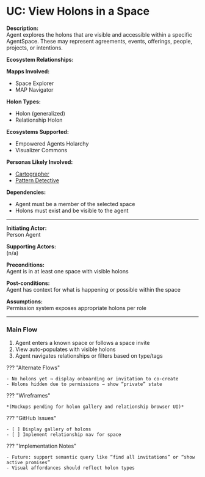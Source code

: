 # UC: View Holons in a Space

**Description:**  
Agent explores the holons that are visible and accessible within a specific AgentSpace. These may represent agreements, events, offerings, people, projects, or intentions.

**Ecosystem Relationships:**

**Mapps Involved:**
- Space Explorer
- MAP Navigator

**Holon Types:**
- Holon (generalized)
- Relationship Holon

**Ecosystems Supported:**
- Empowered Agents Holarchy
- Visualizer Commons

**Personas Likely Involved:**
- [Cartographer](../personas/cartographer.md)
- [Pattern Detective](../personas/pattern-detective.md)

**Dependencies:**
- Agent must be a member of the selected space
- Holons must exist and be visible to the agent

---

**Initiating Actor:**  
Person Agent

**Supporting Actors:**  
(n/a)

**Preconditions:**  
Agent is in at least one space with visible holons

**Post-conditions:**  
Agent has context for what is happening or possible within the space

**Assumptions:**  
Permission system exposes appropriate holons per role

---

### Main Flow

1. Agent enters a known space or follows a space invite
2. View auto-populates with visible holons
3. Agent navigates relationships or filters based on type/tags

??? "Alternate Flows"

    - No holons yet → display onboarding or invitation to co-create
    - Holons hidden due to permissions → show “private” state

??? "Wireframes"

    *(Mockups pending for holon gallery and relationship browser UI)*

??? "GitHub Issues"

    - [ ] Display gallery of holons
    - [ ] Implement relationship nav for space

??? "Implementation Notes"

    - Future: support semantic query like “find all invitations” or “show active promises”
    - Visual affordances should reflect holon types